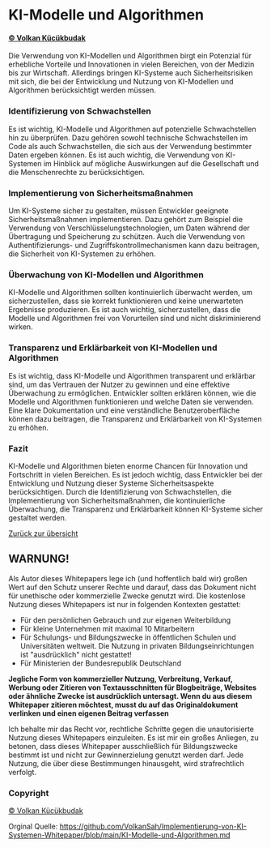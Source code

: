 # KI-Modelle und Algorithmen
#### [© Volkan Kücükbudak](https://github.com/volkansah)
Die Verwendung von KI-Modellen und Algorithmen birgt ein Potenzial für erhebliche Vorteile und Innovationen in vielen Bereichen, von der Medizin bis zur Wirtschaft. Allerdings bringen KI-Systeme auch Sicherheitsrisiken mit sich, die bei der Entwicklung und Nutzung von KI-Modellen und Algorithmen berücksichtigt werden müssen.

### Identifizierung von Schwachstellen
Es ist wichtig, KI-Modelle und Algorithmen auf potenzielle Schwachstellen hin zu überprüfen. Dazu gehören sowohl technische Schwachstellen im Code als auch Schwachstellen, die sich aus der Verwendung bestimmter Daten ergeben können. Es ist auch wichtig, die Verwendung von KI-Systemen im Hinblick auf mögliche Auswirkungen auf die Gesellschaft und die Menschenrechte zu berücksichtigen.

### Implementierung von Sicherheitsmaßnahmen
Um KI-Systeme sicher zu gestalten, müssen Entwickler geeignete Sicherheitsmaßnahmen implementieren. Dazu gehört zum Beispiel die Verwendung von Verschlüsselungstechnologien, um Daten während der Übertragung und Speicherung zu schützen. Auch die Verwendung von Authentifizierungs- und Zugriffskontrollmechanismen kann dazu beitragen, die Sicherheit von KI-Systemen zu erhöhen.

### Überwachung von KI-Modellen und Algorithmen
KI-Modelle und Algorithmen sollten kontinuierlich überwacht werden, um sicherzustellen, dass sie korrekt funktionieren und keine unerwarteten Ergebnisse produzieren. Es ist auch wichtig, sicherzustellen, dass die Modelle und Algorithmen frei von Vorurteilen sind und nicht diskriminierend wirken.

### Transparenz und Erklärbarkeit von KI-Modellen und Algorithmen
Es ist wichtig, dass KI-Modelle und Algorithmen transparent und erklärbar sind, um das Vertrauen der Nutzer zu gewinnen und eine effektive Überwachung zu ermöglichen. Entwickler sollten erklären können, wie die Modelle und Algorithmen funktionieren und welche Daten sie verwenden. Eine klare Dokumentation und eine verständliche Benutzeroberfläche können dazu beitragen, die Transparenz und Erklärbarkeit von KI-Systemen zu erhöhen.

### Fazit
KI-Modelle und Algorithmen bieten enorme Chancen für Innovation und Fortschritt in vielen Bereichen. Es ist jedoch wichtig, dass Entwickler bei der Entwicklung und Nutzung dieser Systeme Sicherheitsaspekte berücksichtigen. Durch die Identifizierung von Schwachstellen, die Implementierung von Sicherheitsmaßnahmen, die kontinuierliche Überwachung, die Transparenz und Erklärbarkeit können KI-Systeme sicher gestaltet werden.


[Zurück zur übersicht](README.md#Themen)

## WARNUNG!
Als Autor dieses Whitepapers lege ich (und hoffentlich bald wir) großen Wert auf den Schutz unserer Rechte und darauf, dass das Dokument nicht für unethische oder kommerzielle Zwecke genutzt wird. Die kostenlose Nutzung dieses Whitepapers ist nur in folgenden Kontexten gestattet:

- Für den persönlichen Gebrauch und zur eigenen Weiterbildung
- Für kleine Unternehmen mit maximal 10 Mitarbeitern
- Für Schulungs- und Bildungszwecke in öffentlichen Schulen und Universitäten weltweit. Die Nutzung in privaten Bildungseinrichtungen ist "ausdrücklich" nicht gestattet!
- Für Ministerien der Bundesrepublik Deutschland

**Jegliche Form von kommerzieller Nutzung, Verbreitung, Verkauf, Werbung oder Zitieren von Textausschnitten für Blogbeiträge, Websites oder ähnliche Zwecke ist ausdrücklich untersagt. Wenn du aus diesem Whitepaper zitieren möchtest, musst du auf das Originaldokument verlinken und einen eigenen Beitrag verfassen**

Ich behalte mir das Recht vor, rechtliche Schritte gegen die unautorisierte Nutzung dieses Whitepapers einzuleiten. Es ist mir ein großes Anliegen, zu betonen, dass dieses Whitepaper ausschließlich für Bildungszwecke bestimmt ist und nicht zur Gewinnerzielung genutzt werden darf. Jede Nutzung, die über diese Bestimmungen hinausgeht, wird strafrechtlich verfolgt.
### Copyright 
[© Volkan Kücükbudak](https://github.com/volkansah)

Orginal Quelle: https://github.com/VolkanSah/Implementierung-von-KI-Systemen-Whitepaper/blob/main/KI-Modelle-und-Algorithmen.md
